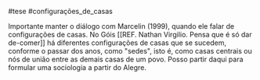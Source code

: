 #tese #configurações_de_casas 

Importante manter o diálogo com Marcelin (1999), quando ele falar de configurações de casas. No Góis [[REF. Nathan Virgilio. Pensa que é só dar de-comer]] há diferentes configurações de casas que se sucedem, conforme o passar dos anos, como "sedes", isto é, como casas centrais ou nós de união entre as demais casas de um povo.
Posso partir daqui para formular uma sociologia a partir do Alegre.